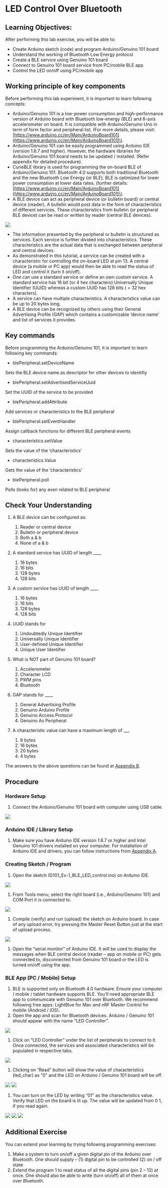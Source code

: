 # LED Control Over Bluetooth

## Learning Objectives:

After performing this lab exercise, you will be able to:

* Create Arduino sketch \(code\) and program Arduino/Genuino 101 board
* Understand the working of Bluetooth Low Energy protocol
* Create a BLE service using Genuino 101 board
* Connect to Genuino 101 board service from PC/mobile BLE app
* Control the LED on/off using PC/mobile app

## Working principle of key components

Before performing this lab experiment, it is important to learn following concepts:

* Arduino/Genuino 101 is a low-power consumption and high-performance version of Arduino board with Bluetooth low-energy \(BLE\) and 6-axis accelerometer on board. It is compatible with Arduino/Genuino Uno in term of form factor and peripheral list. \(For more details, please visit: [https://www.arduino.cc/en/Main/ArduinoBoard101](https://www.arduino.cc/en/Main/ArduinoBoard101)\).
* Arduino/Genuino 101 can be easily programmed using Arduino IDE \(version 1.6.7 and higher\). However, the hardware libraries for Arduino/Genuino 101 board needs to be updated / installed. \(Refer appendix for detailed procedure\).
* CurieBLE library is used for programming the on-board BLE of Arduino/Genuino 101. Bluetooth 4.0 supports both traditional Bluetooth and the new Bluetooth Low Energy \(or BLE\). BLE is optimized for lower power consumption at lower data rates. \(further details: [https://www.arduino.cc/en/Main/ArduinoBoard101](https://www.arduino.cc/en/Main/ArduinoBoard101)\).
* A BLE device can act as peripheral device \(or bulletin board\) or central device \(reader\). A bulletin would post data in the form of characteristics of different services. These characteristics from bulletin \(or peripheral BLE device\) can be read or written by reader \(central BLE devices\).

![](../.gitbook/assets/ble%20%281%29.jpg)

* The information presented by the peripheral or bulletin is structured as services. Each service is further divided into characteristics. These characteristics are the actual data that is exchanged between peripheral and central devices.
* As demonstrated in this tutorial, a service can be created with a characteristic for controlling the on-board LED at pin 13. A central device \(a mobile or PC app\) would then be able to read the status of LED and control it \(turn it on/off\).
* One can use a standard service or define an own custom service. A standard service has 16 bit \(or 4 hex characters\) Universally Unique Identifier \(UUID\) whereas a custom UUID has 128 bits \( = 32 hex characters\).
* A service can have multiple characteristics. A characteristics value can be up to 20 bytes long.
* A BLE device can be recognized by others using their General Advertising Profile \(GAP\) which contains a customizable ‘device name’ and list of services it provides.

## Key commands

Before programming the Arduino/Genuino 101, it is important to learn following key commands:

* blePeripheral.setDeviceName

Sets the BLE device name as descriptor for other devices to identifiy

* blePeripheral.setAdvertisedServiceUuid

Set the UUID of the service to be provided

* blePeripheral.addAttribute

Add services or characteristics to the BLE peripheral

* blePeripheral.setEventHandler

Assign callback functions for different BLE peripheral events

* characteristics.setValue

Sets the value of the ‘characteristics’

* characteristics.Value

Gets the value of the ‘characteristics’

* blePeripheral.poll

Polls \(looks for\) any even related to BLE peripheral

## Check Your Understanding

1. A BLE device can be configured as:
   1. Reader or central device
   2. Bulletin or peripheral device
   3. Both a & b
   4. None of a & b
2. A standard service has UUID of length \_\_\_\_
   1. 16 bytes
   2. 16 bits
   3. 128 bytes
   4. 128 bits
3. A custom service has UUID of length \_\_\_\_
   1. 16 bytes
   2. 16 bits
   3. 128 bytes
   4. 128 bits
4. UUID stands for
   1. Undoubtedly Unique Identifier
   2. Universally Unique Identifier
   3. User-defined Unique Identifier
   4. Unique User Identifier
5. What is NOT part of Genuino 101 board?
   1. Accelerometer
   2. Character LCD
   3. PWM pins
   4. Bluetooth
6. GAP stands for \_\_\_\_
   1. General Advertising Profile
   2. Genuino Arduino Profile
   3. Genuino Access Protocol
   4. Genuino As Peripheral
7. A characteristic value can have a maximum length of \_\_\_

   1. 8 bytes
   2. 16 bytes
   3. 20 bytes
   4. 4 bytes

The answers to the above questions can be found at [Appendix B](appendices/appendix-b.md).

## Procedure

### Hardware Setup

1. Connect the Arduino/Genuino 101 board with computer using USB cable.

![](../.gitbook/assets/3%20%2815%29.png)

### Arduino IDE / Library Setup

1. Make sure you have Arduino IDE version 1.6.7 or higher and Intel Genuino 101 drivers installed on your computer. For installation of Arduino IDE and drivers, you can follow instructions from [Appendix A](appendices/appendix-a.md).

### Creating Sketch / Program

1. Open the sketch \(G101\_Ex-1\_BLE\_LED\_control.ino\) on Arduino IDE.

![](../.gitbook/assets/4%20%2814%29.png)

1. From Tools menu, select the right board \(i.e., Arduino/Genuino 101\) and COM Port it is connected to.

![](../.gitbook/assets/5%20%2816%29.png)

1. Compile \(verify\) and run \(upload\) the sketch on Arduino board. In case of any upload error, try pressing the Master Reset Button just at the start of upload process.

![](../.gitbook/assets/6%20%286%29.png)

1. Open the “serial monitor” of Arduino IDE. It will be used to display the messages when BLE central device \(reader – app on mobile or PC\) gets connected to, disconnected from Genuino 101 board or the LED is turned on/off using the app.

### BLE App \(PC / Mobile\) Setup

1. BLE is supported only on Bluetooth 4.0 hardware. Ensure your computer / mobile / tablet hardware supports BLE. You’ll need appropriate BLE app to communicate with Genuino 101 over Bluetooth. We recommend following free apps: LightBlue for Mac and nRF Master Control for mobile \(Android / iOS\).
2. Open the app and scan for Bluetooth devices. Arduino / Genuino 101 should appear with the name “LED Controller”.

![](../.gitbook/assets/7%20%282%29.png)

1. Click on “LED Controller” under the list of peripherals to connect to it. Once connected, the services and associated characteristics will be populated in respective tabs.

![](../.gitbook/assets/8%20%288%29.png)

1. Clicking on “Read” button will show the value of characteristics \(led\_char\) as “0” and the LED on Arduino / Genuino 101 board will be off.

![](../.gitbook/assets/9%20%287%29.png) ![](../.gitbook/assets/10%20%284%29.png)

1. You can turn on the LED by writing “01” as the characteristics value. Verify that LED on the board is lit up. The value will be updated from 0 1, if you read again.

![](../.gitbook/assets/11%20%281%29.png) ![](../.gitbook/assets/12%20%286%29.png) ![](../.gitbook/assets/13%20%286%29.png)

## Additional Exercise

You can extend your learning by trying following programming exercises:

1. Make a system to turn on/off a given digital pin of the Arduino over Bluetooth. One should supply – \(1\) digital pin to be controlled \(2\) on / off state
2. Extend the program 1 to read status of all the digital pins \(pin 2 – 13\) at once. One should also be able to write \(turn on/off\) all of them at once over Bluetooth.

